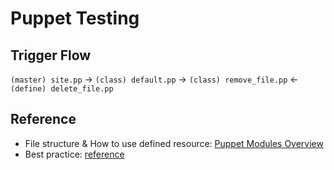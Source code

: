# Puppet Testing
## Trigger Flow
`(master) site.pp` $\rightarrow$ 
`(class) default.pp` $\rightarrow$ 
`(class) remove_file.pp` $\leftarrow$ 
`(define) delete_file.pp`

## Reference
- File structure & How to use defined resource: [Puppet Modules Overview](https://www.puppet.com/docs/puppet/6/modules_fundamentals#modules_fundamentals)
- Best practice: [reference](https://github.com/puppetlabs/best-practices/blob/master/puppet-code-abstraction-profiles.md)
